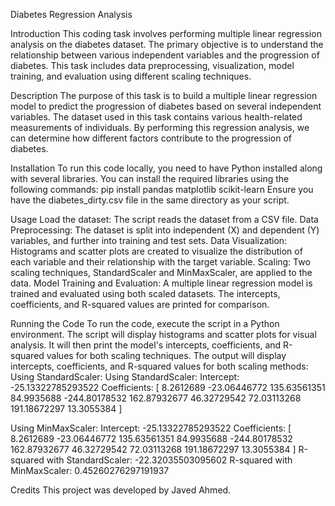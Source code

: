 Diabetes Regression Analysis

Introduction
This coding task involves performing multiple linear regression analysis on the diabetes dataset. The primary objective is to understand the relationship between various independent variables and the progression of diabetes. This task includes data preprocessing, visualization, model training, and evaluation using different scaling techniques.

Description
The purpose of this task is to build a multiple linear regression model to predict the progression of diabetes based on several independent variables. The dataset used in this task contains various health-related measurements of individuals. By performing this regression analysis, we can determine how different factors contribute to the progression of diabetes.

Installation
To run this code locally, you need to have Python installed along with several libraries. You can install the required libraries using the following commands:
pip install pandas matplotlib scikit-learn
Ensure you have the diabetes_dirty.csv file in the same directory as your script.

Usage
Load the dataset: The script reads the dataset from a CSV file.
Data Preprocessing: The dataset is split into independent (X) and dependent (Y) variables, and further into training and test sets.
Data Visualization: Histograms and scatter plots are created to visualize the distribution of each variable and their relationship with the target variable.
Scaling: Two scaling techniques, StandardScaler and MinMaxScaler, are applied to the data.
Model Training and Evaluation: A multiple linear regression model is trained and evaluated using both scaled datasets. The intercepts, coefficients, and R-squared values are printed for comparison.

Running the Code
To run the code, execute the script in a Python environment. The script will display histograms and scatter plots for visual analysis. It will then print the model's intercepts, coefficients, and R-squared values for both scaling techniques.
The output will display intercepts, coefficients, and R-squared values for both scaling methods:
Using StandardScaler:
Using StandardScaler:
Intercept: -25.13322785293522
Coefficients: [   8.2612689   -23.06446772  135.63561351   84.9935688  -244.80178532
  162.87932677   46.32729542   72.03113268  191.18672297   13.3055384 ]

Using MinMaxScaler:
Intercept: -25.13322785293522
Coefficients: [   8.2612689   -23.06446772  135.63561351   84.9935688  -244.80178532
  162.87932677   46.32729542   72.03113268  191.18672297   13.3055384 ]
  R-squared with StandardScaler: -22.32035503095602
R-squared with MinMaxScaler: 0.45260276297191937

Credits
This project was developed by Javed Ahmed.


